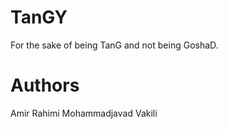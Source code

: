 # TanGY
For the sake of being TanG and not being GoshaD.

Authors
============

Amir Rahimi
Mohammadjavad Vakili
